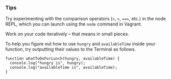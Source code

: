 ### Tips

Try experimenting with the comparison operators (`<`, `>`, `===`, etc.) in the node REPL, which you can launch using the `node` command in Vagrant.

Work on your code iteratively – that means in small pieces. 

To help you figure out how to use `hungry` and `availableTime` inside your function, try outputting their values to the Terminal as follows.

```javascripting
function whatToDoForLunch(hungry, availableTime) {
  console.log("hungry is", hungry);
  console.log("availableTime is", availableTime);
}
```